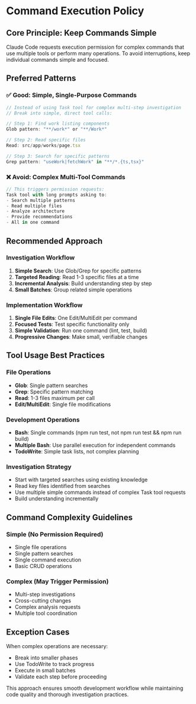 # Command Execution Policy

## Core Principle: Keep Commands Simple
Claude Code requests execution permission for complex commands that use multiple tools or perform many operations. To avoid interruptions, keep individual commands simple and focused.

## Preferred Patterns

### ✅ Good: Simple, Single-Purpose Commands
```typescript
// Instead of using Task tool for complex multi-step investigation
// Break into simple, direct tool calls:

// Step 1: Find work listing components
Glob pattern: "**/work*" or "**/Work*"

// Step 2: Read specific files
Read: src/app/works/page.tsx

// Step 3: Search for specific patterns
Grep pattern: "useWork|fetchWork" in "**/*.{ts,tsx}"
```

### ❌ Avoid: Complex Multi-Tool Commands
```typescript
// This triggers permission requests:
Task tool with long prompts asking to:
- Search multiple patterns
- Read multiple files  
- Analyze architecture
- Provide recommendations
- All in one command
```

## Recommended Approach

### Investigation Workflow
1. **Simple Search**: Use Glob/Grep for specific patterns
2. **Targeted Reading**: Read 1-3 specific files at a time
3. **Incremental Analysis**: Build understanding step by step
4. **Small Batches**: Group related simple operations

### Implementation Workflow
1. **Single File Edits**: One Edit/MultiEdit per command
2. **Focused Tests**: Test specific functionality only
3. **Simple Validation**: Run one command (lint, test, build)
4. **Progressive Changes**: Make small, verifiable changes

## Tool Usage Best Practices

### File Operations
- **Glob**: Single pattern searches
- **Grep**: Specific pattern matching
- **Read**: 1-3 files maximum per call
- **Edit/MultiEdit**: Single file modifications

### Development Operations
- **Bash**: Single commands (npm run test, not npm run test && npm run build)
- **Multiple Bash**: Use parallel execution for independent commands
- **TodoWrite**: Simple task lists, not complex planning

### Investigation Strategy
- Start with targeted searches using existing knowledge
- Read key files identified from searches
- Use multiple simple commands instead of complex Task tool requests
- Build understanding incrementally

## Command Complexity Guidelines

### Simple (No Permission Required)
- Single file operations
- Single pattern searches
- Single command execution
- Basic CRUD operations

### Complex (May Trigger Permission)
- Multi-step investigations
- Cross-cutting changes
- Complex analysis requests
- Multiple tool coordination

## Exception Cases
When complex operations are necessary:
- Break into smaller phases
- Use TodoWrite to track progress
- Execute in small batches
- Validate each step before proceeding

This approach ensures smooth development workflow while maintaining code quality and thorough investigation practices.